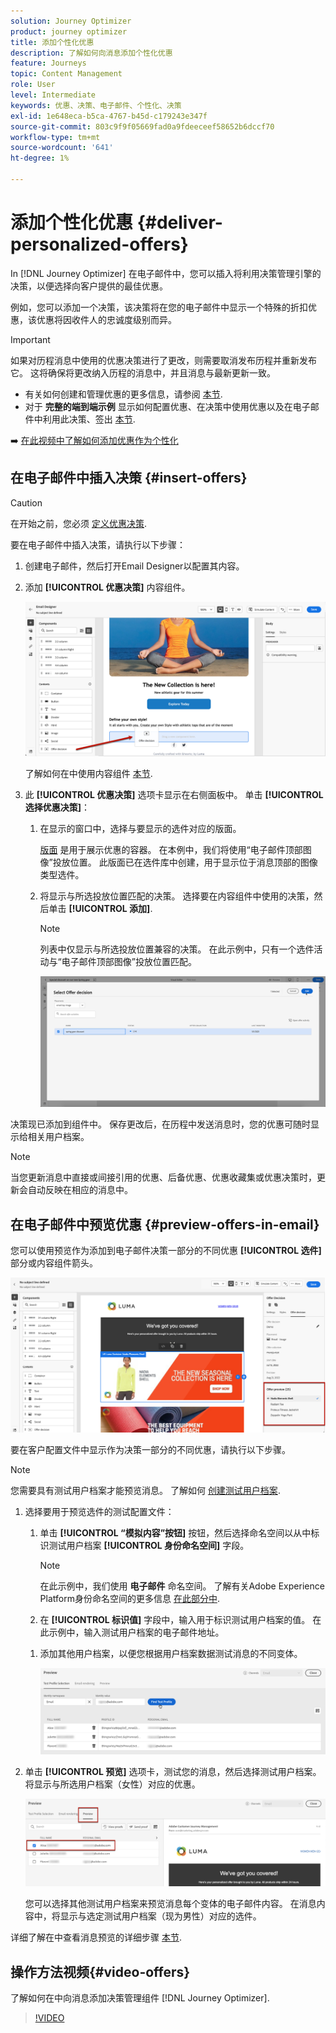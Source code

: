 ```yaml
---
solution: Journey Optimizer
product: journey optimizer
title: 添加个性化优惠
description: 了解如何向消息添加个性化优惠
feature: Journeys
topic: Content Management
role: User
level: Intermediate
keywords: 优惠、决策、电子邮件、个性化、决策
exl-id: 1e648eca-b5ca-4767-b45d-c179243e347f
source-git-commit: 803c9f9f05669fad0a9fdeeceef58652b6dccf70
workflow-type: tm+mt
source-wordcount: '641'
ht-degree: 1%

---
```


# 添加个性化优惠 {#deliver-personalized-offers}

In [!DNL Journey Optimizer] 在电子邮件中，您可以插入将利用决策管理引擎的决策，以便选择向客户提供的最佳优惠。

例如，您可以添加一个决策，该决策将在您的电子邮件中显示一个特殊的折扣优惠，该优惠将因收件人的忠诚度级别而异。

>[!IMPORTANT]
>
>如果对历程消息中使用的优惠决策进行了更改，则需要取消发布历程并重新发布它。  这将确保将更改纳入历程的消息中，并且消息与最新更新一致。

* 有关如何创建和管理优惠的更多信息，请参阅 [本节](../offers/get-started/starting-offer-decisioning.md).
* 对于 **完整的端到端示例** 显示如何配置优惠、在决策中使用优惠以及在电子邮件中利用此决策、签出 [本节](../offers/offers-e2e.md#insert-decision-in-email).

➡️ [在此视频中了解如何添加优惠作为个性化](#video-offers)

## 在电子邮件中插入决策 {#insert-offers}

>[!CAUTION]
>
>在开始之前，您必须 [定义优惠决策](../offers/offer-activities/create-offer-activities.md).

要在电子邮件中插入决策，请执行以下步骤：

1. 创建电子邮件，然后打开Email Designer以配置其内容。

1. 添加 **[!UICONTROL 优惠决策]** 内容组件。

   ![](assets/deliver-offer-component.png)

   了解如何在中使用内容组件 [本节](content-components.md).

1. 此 **[!UICONTROL 优惠决策]** 选项卡显示在右侧面板中。 单击 **[!UICONTROL 选择优惠决策]**：

   1. 在显示的窗口中，选择与要显示的选件对应的版面。

      [版面](../offers/offer-library/creating-placements.md) 是用于展示优惠的容器。 在本例中，我们将使用“电子邮件顶部图像”投放位置。 此版面已在选件库中创建，用于显示位于消息顶部的图像类型选件。

   1. 将显示与所选投放位置匹配的决策。 选择要在内容组件中使用的决策，然后单击 **[!UICONTROL 添加]**.

      >[!NOTE]
      >
      >列表中仅显示与所选投放位置兼容的决策。 在此示例中，只有一个选件活动与“电子邮件顶部图像”投放位置匹配。

      ![](assets/deliver-offer-placement.png)

决策现已添加到组件中。 保存更改后，在历程中发送消息时，您的优惠可随时显示给相关用户档案。

>[!NOTE]
>
>当您更新消息中直接或间接引用的优惠、后备优惠、优惠收藏集或优惠决策时，更新会自动反映在相应的消息中。

## 在电子邮件中预览优惠 {#preview-offers-in-email}

您可以使用预览作为添加到电子邮件决策一部分的不同优惠 **[!UICONTROL 选件]** 部分或内容组件箭头。

![](assets/deliver-offer-preview.png)

要在客户配置文件中显示作为决策一部分的不同优惠，请执行以下步骤。

>[!NOTE]
>
>您需要具有测试用户档案才能预览消息。 了解如何 [创建测试用户档案](../segment/creating-test-profiles.md).

1. 选择要用于预览选件的测试配置文件：

   1. 单击 **[!UICONTROL “模拟内容”按钮]** 按钮，然后选择命名空间以从中标识测试用户档案 **[!UICONTROL 身份命名空间]** 字段。

      >[!NOTE]
      >
      >在此示例中，我们使用 **电子邮件** 命名空间。 了解有关Adobe Experience Platform身份命名空间的更多信息 [在此部分中](../segment/get-started-identity.md).

   1. 在 **[!UICONTROL 标识值]** 字段中，输入用于标识测试用户档案的值。 在此示例中，输入测试用户档案的电子邮件地址。

   <!--For example enter smith@adobe.com and click the **[!UICONTROL Add profile]** button.-->

   1. 添加其他用户档案，以便您根据用户档案数据测试消息的不同变体。

      ![](assets/deliver-offer-test-profiles.png)


1. 单击 **[!UICONTROL 预览]** 选项卡，测试您的消息，然后选择测试用户档案。 将显示与所选用户档案（女性）对应的优惠。

   ![](assets/deliver-offer-test-profile-female-preview.png)

   您可以选择其他测试用户档案来预览消息每个变体的电子邮件内容。 在消息内容中，将显示与选定测试用户档案（现为男性）对应的选件。

详细了解在中查看消息预览的详细步骤 [本节](#preview-your-messages).

## 操作方法视频{#video-offers}

了解如何在中向消息添加决策管理组件 [!DNL Journey Optimizer].

>[!VIDEO](https://video.tv.adobe.com/v/334088?quality=12)
